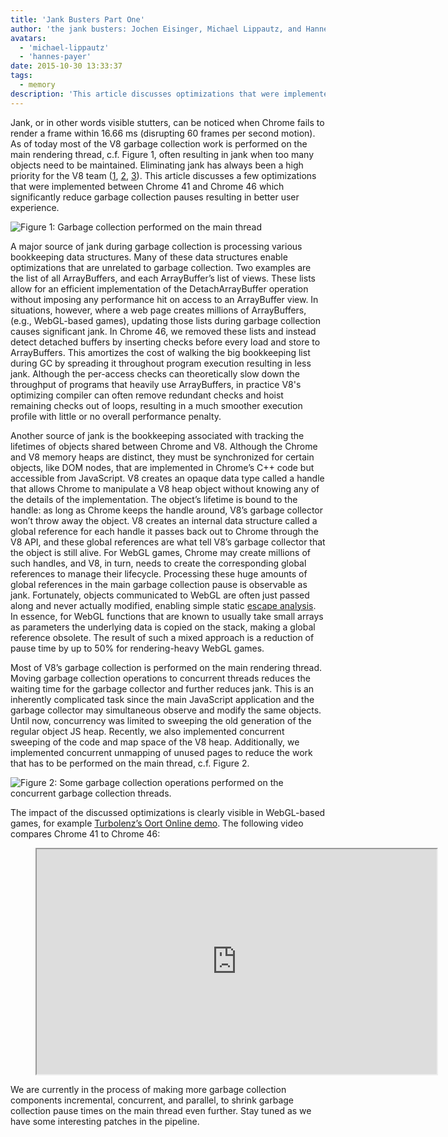 ```yaml
---
title: 'Jank Busters Part One'
author: 'the jank busters: Jochen Eisinger, Michael Lippautz, and Hannes Payer'
avatars:
  - 'michael-lippautz'
  - 'hannes-payer'
date: 2015-10-30 13:33:37
tags:
  - memory
description: 'This article discusses optimizations that were implemented between Chrome 41 and Chrome 46 which significantly reduce garbage collection pauses, resulting in better user experience.'
---
```

Jank, or in other words visible stutters, can be noticed when Chrome fails to render a frame within 16.66 ms (disrupting 60 frames per second motion). As of today most of the V8 garbage collection work is performed on the main rendering thread, c.f. Figure 1, often resulting in jank when too many objects need to be maintained. Eliminating jank has always been a high priority for the V8 team ([1](https://blog.chromium.org/2011/11/game-changer-for-interactive.html), [2](https://www.youtube.com/watch?v=3vPOlGRH6zk), [3](/blog/free-garbage-collection)). This article discusses a few optimizations that were implemented between Chrome 41 and Chrome 46 which significantly reduce garbage collection pauses resulting in better user experience.

<!--truncate-->
![Figure 1: Garbage collection performed on the main thread](/_img/jank-busters/gc-main-thread.png)

A major source of jank during garbage collection is processing various bookkeeping data structures. Many of these data structures enable optimizations that are unrelated to garbage collection. Two examples are the list of all ArrayBuffers, and each ArrayBuffer’s list of views. These lists allow for an efficient implementation of the DetachArrayBuffer operation without imposing any performance hit on access to an ArrayBuffer view. In situations, however, where a web page creates millions of ArrayBuffers, (e.g., WebGL-based games), updating those lists during garbage collection causes significant jank. In Chrome 46, we removed these lists and instead detect detached buffers by inserting checks before every load and store to ArrayBuffers. This amortizes the cost of walking the big bookkeeping list during GC by spreading it throughout program execution resulting in less jank. Although the per-access checks can theoretically slow down the throughput of programs that heavily use ArrayBuffers, in practice V8's optimizing compiler can often remove redundant checks and hoist remaining checks out of loops, resulting in a much smoother execution profile with little or no overall performance penalty.

Another source of jank is the bookkeeping associated with tracking the lifetimes of objects shared between Chrome and V8. Although the Chrome and V8 memory heaps are distinct, they must be synchronized for certain objects, like DOM nodes, that are implemented in Chrome’s C++ code but accessible from JavaScript. V8 creates an opaque data type called a handle that allows Chrome to manipulate a V8 heap object without knowing any of the details of the implementation. The object’s lifetime is bound to the handle: as long as Chrome keeps the handle around, V8’s garbage collector won’t throw away the object. V8 creates an internal data structure called a global reference for each handle it passes back out to Chrome through the V8 API, and these global references are what tell V8’s garbage collector that the object is still alive. For WebGL games, Chrome may create millions of such handles, and V8, in turn, needs to create the corresponding global references to manage their lifecycle. Processing these huge amounts of global references in the main garbage collection pause is observable as jank. Fortunately, objects communicated to WebGL are often just passed along and never actually modified, enabling simple static [escape analysis](https://en.wikipedia.org/wiki/Escape_analysis). In essence, for WebGL functions that are known to usually take small arrays as parameters the underlying data is copied on the stack, making a global reference obsolete. The result of such a mixed approach is a reduction of pause time by up to 50% for rendering-heavy WebGL games.

Most of V8’s garbage collection is performed on the main rendering thread. Moving garbage collection operations to concurrent threads reduces the waiting time for the garbage collector and further reduces jank. This is an inherently complicated task since the main JavaScript application and the garbage collector may simultaneous observe and modify the same objects. Until now, concurrency was limited to sweeping the old generation of the regular object JS heap. Recently, we also implemented concurrent sweeping of the code and map space of the V8 heap. Additionally, we implemented concurrent unmapping of unused pages to reduce the work that has to be performed on the main thread, c.f. Figure 2.

![Figure 2: Some garbage collection operations performed on the concurrent garbage collection threads.](/_img/jank-busters/gc-concurrent-threads.png)

The impact of the discussed optimizations is clearly visible in WebGL-based games, for example [Turbolenz’s Oort Online demo](http://oortonline.gl/). The following video compares Chrome 41 to Chrome 46:

<figure>
  <div class="video video-16:9">
    <iframe src="https://www.youtube.com/embed/PgrCJpbTs9I" width="640" height="360" loading="lazy"></iframe>
  </div>
</figure>

We are currently in the process of making more garbage collection components incremental, concurrent, and parallel, to shrink garbage collection pause times on the main thread even further. Stay tuned as we have some interesting patches in the pipeline.
